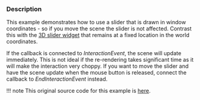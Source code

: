 ### Description

This example demonstrates how to use a slider that is drawn in window coordinates - so if you move the scene the slider is not affected. Contrast this with the [3D slider widget](/Cxx/Widgets/Slider) that remains at a fixed location in the world coordinates.

If the callback is connected to *InteractionEvent*, the scene will update immediately.
This is not ideal if the re-rendering takes significant time as it will make the interaction very choppy.
If you want to move the slider and have the scene update when the mouse button is released, connect the callback to *EndInteractionEvent* instead.

!!! note
    This original source code for this example is [here](https://gitlab.kitware.com/vtk/vtk/blob/395857190c8453508d283958383bc38c9c2999bf/Examples/Widgets/Cxx/Slider2D.cxx).
